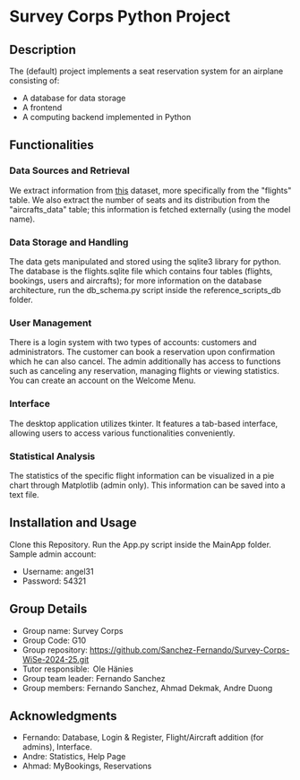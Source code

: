 # Survey Corps Python Project

## Description
The (default) project implements a seat reservation system for an airplane consisting of:
- A database for data storage
- A frontend
- A computing backend implemented in Python
## Functionalities

### Data Sources and Retrieval
We extract information from [this](https://www.kaggle.com/datasets/saadharoon27/airlines-dataset) dataset, more specifically from the "flights" table. 
We also extract the number of seats and its distribution from the "aircrafts_data" table; this information is fetched externally (using the model name).
### Data Storage and Handling
The data gets manipulated and stored using the sqlite3 library for python. The database is the flights.sqlite file which contains four tables (flights, bookings, users and aircrafts); for more information on the database architecture, run the db_schema.py script inside the reference_scripts_db folder.
### User Management
There is a login system with two types of accounts: customers and administrators. The customer can book a reservation upon confirmation which he can also cancel. The admin additionally has access to functions such as canceling any reservation, managing flights or viewing statistics. You can create an account on the Welcome Menu.
### Interface
The desktop application utilizes tkinter. It features a tab-based interface, allowing users to access various functionalities conveniently.
### Statistical Analysis
The statistics of the specific flight information can be visualized in a pie chart through Matplotlib (admin only).
This information can be saved into a text file.

## Installation and Usage
Clone this Repository.
Run the App.py script inside the MainApp folder.
Sample admin account: 
- Username: angel31
- Password: 54321

## Group Details
- Group name: Survey Corps
- Group Code: G10
- Group repository: https://github.com/Sanchez-Fernando/Survey-Corps-WiSe-2024-25.git
- Tutor responsible:  Ole Hänies
- Group team leader: Fernando Sanchez
- Group members: Fernando Sanchez, Ahmad Dekmak, Andre Duong

## Acknowledgments
- Fernando: Database, Login & Register, Flight/Aircraft addition (for admins), Interface.
- Andre: Statistics, Help Page
- Ahmad: MyBookings, Reservations
